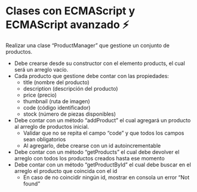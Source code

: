 # Clases con ECMAScript y ECMAScript avanzado ⚡️

Realizar una clase “ProductManager” que gestione un conjunto de productos.

- Debe crearse desde su constructor con el elemento products, el cual será un arreglo vacío.
- Cada producto que gestione debe contar con las propiedades:
  - title (nombre del producto)
  - description (descripción del producto)
  - price (precio)
  - thumbnail (ruta de imagen)
  - code (código identificador)
  - stock (número de piezas disponibles)
- Debe contar con un método “addProduct” el cual agregará un producto al arreglo de productos inicial.
  - Validar que no se repita el campo “code” y que todos los campos sean obligatorios
  - Al agregarlo, debe crearse con un id autoincrementable
- Debe contar con un método “getProducts” el cual debe devolver el arreglo con todos los productos creados hasta ese momento
- Debe contar con un método “getProductById” el cual debe buscar en el arreglo el producto que coincida con el id
  - En caso de no coincidir ningún id, mostrar en consola un error “Not found”